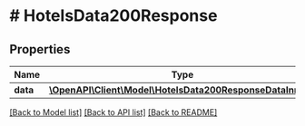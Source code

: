 # # HotelsData200Response

## Properties

Name | Type | Description | Notes
------------ | ------------- | ------------- | -------------
**data** | [**\OpenAPI\Client\Model\HotelsData200ResponseDataInner[]**](HotelsData200ResponseDataInner.md) |  | [optional]

[[Back to Model list]](../../README.md#models) [[Back to API list]](../../README.md#endpoints) [[Back to README]](../../README.md)

